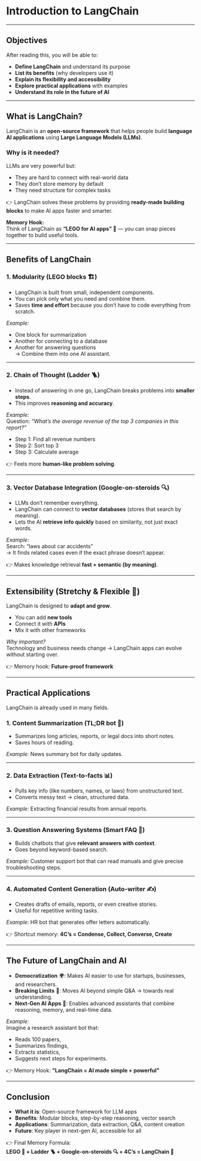 # Introduction to LangChain

---

## Objectives
After reading this, you will be able to:
- **Define LangChain** and understand its purpose  
- **List its benefits** (why developers use it)  
- **Explain its flexibility and accessibility**  
- **Explore practical applications** with examples  
- **Understand its role in the future of AI**  

---

## What is LangChain?
LangChain is an **open-source framework** that helps people build **language AI applications** using **Large Language Models (LLMs)**.  

### Why is it needed?  
LLMs are very powerful but:  
- They are hard to connect with real-world data  
- They don’t store memory by default  
- They need structure for complex tasks  

👉 LangChain solves these problems by providing **ready-made building blocks** to make AI apps faster and smarter.  

**Memory Hook:**  
Think of LangChain as **“LEGO for AI apps” 🧩** — you can snap pieces together to build useful tools.

---

## Benefits of LangChain
### 1. Modularity (LEGO blocks 🏗️)
- LangChain is built from small, independent components.  
- You can pick only what you need and combine them.  
- Saves **time and effort** because you don’t have to code everything from scratch.  

*Example:*  
- One block for summarization  
- Another for connecting to a database  
- Another for answering questions  
→ Combine them into one AI assistant.  

---

### 2. Chain of Thought (Ladder 🪜)
- Instead of answering in one go, LangChain breaks problems into **smaller steps**.  
- This improves **reasoning and accuracy**.  

*Example:*  
Question: *“What’s the average revenue of the top 3 companies in this report?”*  
- Step 1: Find all revenue numbers  
- Step 2: Sort top 3  
- Step 3: Calculate average  

👉 Feels more **human-like problem solving**.  

---

### 3. Vector Database Integration (Google-on-steroids 🔍)
- LLMs don’t remember everything.  
- LangChain can connect to **vector databases** (stores that search by meaning).  
- Lets the AI **retrieve info quickly** based on similarity, not just exact words.  

*Example:*  
Search: “laws about car accidents”  
→ It finds related cases even if the exact phrase doesn’t appear.  

👉 Makes knowledge retrieval **fast + semantic (by meaning)**.  

---

## Extensibility (Stretchy & Flexible 🧘)
LangChain is designed to **adapt and grow**.  
- You can add **new tools**  
- Connect it with **APIs**  
- Mix it with other frameworks  

*Why important?*  
Technology and business needs change → LangChain apps can evolve without starting over.  

👉 Memory hook: **Future-proof framework**  

---

## Practical Applications
LangChain is already used in many fields.  

### 1. Content Summarization (TL;DR bot 📰)
- Summarizes long articles, reports, or legal docs into short notes.  
- Saves hours of reading.  

*Example:* News summary bot for daily updates.  

---

### 2. Data Extraction (Text-to-facts 📊)
- Pulls key info (like numbers, names, or laws) from unstructured text.  
- Converts messy text → clean, structured data.  

*Example:* Extracting financial results from annual reports.  

---

### 3. Question Answering Systems (Smart FAQ 🤖)
- Builds chatbots that give **relevant answers with context**.  
- Goes beyond keyword-based search.  

*Example:* Customer support bot that can read manuals and give precise troubleshooting steps.  

---

### 4. Automated Content Generation (Auto-writer ✍️)
- Creates drafts of emails, reports, or even creative stories.  
- Useful for repetitive writing tasks.  

*Example:* HR bot that generates offer letters automatically.  

👉 Shortcut memory: **4C’s = Condense, Collect, Converse, Create**  

---

## The Future of LangChain and AI
- **Democratization** 🌍: Makes AI easier to use for startups, businesses, and researchers.  
- **Breaking Limits** 🚀: Moves AI beyond simple Q&A → towards real understanding.  
- **Next-Gen AI Apps** 🧠: Enables advanced assistants that combine reasoning, memory, and real-time data.  

*Example:*  
Imagine a research assistant bot that:  
- Reads 100 papers,  
- Summarizes findings,  
- Extracts statistics,  
- Suggests next steps for experiments.  

👉 Memory Hook: **"LangChain = AI made simple + powerful"**  

---

## Conclusion
- **What it is**: Open-source framework for LLM apps  
- **Benefits**: Modular blocks, step-by-step reasoning, vector search  
- **Applications**: Summarization, data extraction, Q&A, content creation  
- **Future**: Key player in next-gen AI, accessible for all  

👉 Final Memory Formula:  
**LEGO 🧩 + Ladder 🪜 + Google-on-steroids 🔍 + 4C’s = LangChain 🚀**
